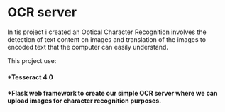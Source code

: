 # OCR server
In tis project i created an Optical Character Recognition involves the detection of text content on images and translation of the images to encoded text that the computer can easily understand.

This project use:

 ####  *Tesseract 4.0 
 #### *Flask web framework to create our simple OCR server where we can upload images for character recognition purposes.
